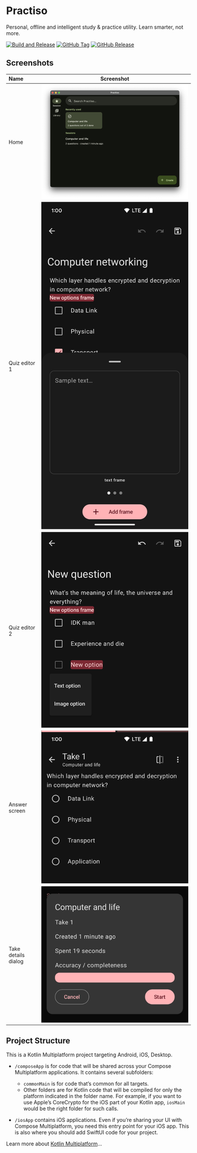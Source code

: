 # Practiso

Personal, offline and intelligent study & practice utility. Learn smarter, not more.

[![Build and Release](https://github.com/zhufucdev/Practiso/actions/workflows/compose-app.yml/badge.svg?branch=main)](https://github.com/zhufucdev/Practiso/actions/workflows/compose-app.yml)
[![GitHub Tag](https://img.shields.io/github/v/tag/zhufucdev/Practiso)](https://github.com/zhufucdev/Practiso/tags)
[![GitHub Release](https://img.shields.io/github/v/release/zhufucdev/Practiso)](https://github.com/zhufucdev/Practiso/releases)


##  Screenshots


| Name                |                      Screenshot                      |
|:--------------------|:----------------------------------------------------:|
| Home                |        ![home-screen](assets/home-screen.png)        |
| Quiz editor 1       |      ![quiz-editor-1](assets/quiz-editor-1.png)      |
| Quiz editor 2       |      ![quiz-editor-2](assets/quiz-editor-2.png)      |
| Answer screen       |      ![answer-screen](assets/answer-screen.png)      |
| Take details dialog | ![take-details-card](assets/take-details-dialog.png) |

## Project Structure

This is a Kotlin Multiplatform project targeting Android, iOS, Desktop.

* `/composeApp` is for code that will be shared across your Compose Multiplatform applications.
  It contains several subfolders:
  - `commonMain` is for code that’s common for all targets.
  - Other folders are for Kotlin code that will be compiled for only the platform indicated in the folder name.
    For example, if you want to use Apple’s CoreCrypto for the iOS part of your Kotlin app,
    `iosMain` would be the right folder for such calls.

* `/iosApp` contains iOS applications. Even if you’re sharing your UI with Compose Multiplatform, 
  you need this entry point for your iOS app. This is also where you should add SwiftUI code for your project.


Learn more about [Kotlin Multiplatform](https://www.jetbrains.com/help/kotlin-multiplatform-dev/get-started.html)…